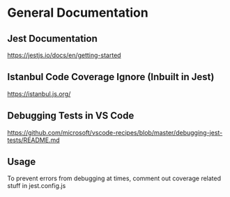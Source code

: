 # General Documentation

## Jest Documentation

https://jestjs.io/docs/en/getting-started

## Istanbul Code Coverage Ignore (Inbuilt in Jest)

https://istanbul.js.org/

## Debugging Tests in VS Code

https://github.com/microsoft/vscode-recipes/blob/master/debugging-jest-tests/README.md

## Usage

To prevent errors from debugging at times, comment out coverage related stuff in jest.config.js

